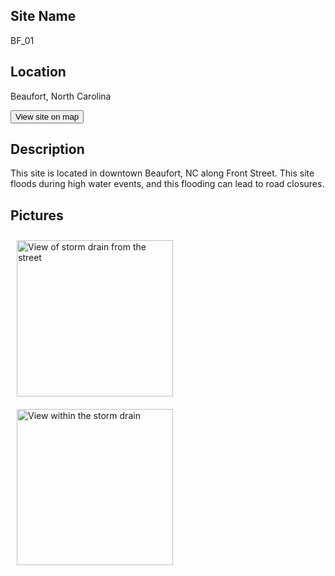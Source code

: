 ## Site Name

BF_01

## Location

Beaufort, North Carolina

<button id="view_on_map_wl" type="button" class="btn btn-default action-button shiny-bound-input" >
                          <i class="fa fa-map" role="presentation" aria-label="map icon"></i>
                          View site on map
                        </button>

## Description

This site is located in downtown Beaufort, NC along Front Street. This site floods during high water events, and this flooding can lead to road closures.

## Pictures

<img src = "https://raw.githubusercontent.com/SunnyD-Flood-Sensor-Network/SunnyD-Flooding/main/shinyapp/site_descriptions/BF_01/pics/bf_01_1.jpg" alt="View of storm drain from the street" width = 250 style = "display:inline-block;padding:10px;">
<img src = "https://raw.githubusercontent.com/SunnyD-Flood-Sensor-Network/SunnyD-Flooding/main/shinyapp/site_descriptions/BF_01/pics/bf_01_2.jpg" alt= "View within the storm drain " width = 250 style = "display:inline-block;padding:10px;">
